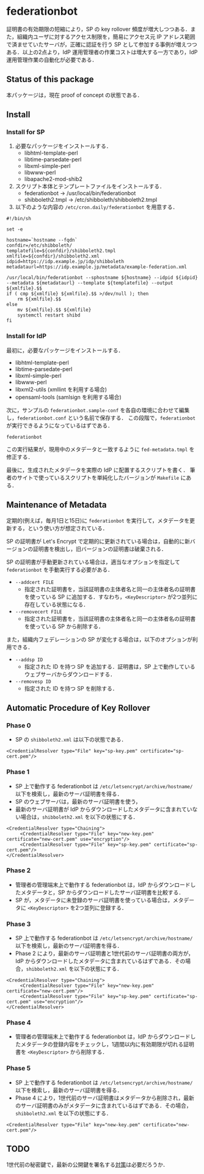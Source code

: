 # federationbot

証明書の有効期限の短縮により，SP の key rollover 頻度が増大しつつある．また，組織内ユーザに対するアクセス制限を，簡易にアクセス元 IP アドレス範囲で済ませていたサーバが，正確に認証を行う SP として参加する事例が増えつつある．以上の2点より，IdP 運用管理者の作業コストは増大する一方であり，IdP 運用管理作業の自動化が必要である．

## Status of this package

本パッケージは，現在 proof of concept の状態である．

## Install

### Install for SP

1. 必要なパッケージをインストールする．
   * libhtml-template-perl
   * libtime-parsedate-perl
   * libxml-simple-perl
   * libwww-perl
   * libapache2-mod-shib2
1. スクリプト本体とテンプレートファイルをインストールする．
   * federationbot -> /usr/local/bin/federationbot
   * shibboleth2.tmpl -> /etc/shibboleth/shibboleth2.tmpl
1. 以下のような内容の `/etc/cron.daily/federationbot` を用意する．

```
#!/bin/sh

set -e

hostname=`hostname --fqdn`
confdir=/etc/shibboleth/
templatefile=${confdir}/shibboleth2.tmpl
xmlfile=${confdir}/shibboleth2.xml
idpid=https://idp.example.jp/idp/shibboleth
metadataurl=https://idp.example.jp/metadata/example-federation.xml

/usr/local/bin/federationbot --sphostname ${hostname} --idpid ${idpid} --metadata ${metadataurl} --template ${templatefile} --output ${xmlfile}.$$
if ( cmp ${xmlfile} ${xmlfile}.$$ >/dev/null ); then
	rm ${xmlfile}.$$
else
	mv ${xmlfile}.$$ ${xmlfile}
	systemctl restart shibd
fi
```

### Install for IdP

最初に，必要なパッケージをインストールする．

* libhtml-template-perl
* libtime-parsedate-perl
* libxml-simple-perl
* libwww-perl
* libxml2-utils (xmllint を利用する場合)
* opensaml-tools (samlsign を利用する場合)

次に，サンプルの `federationbot.sample-conf` を各自の環境に合わせて編集し，`federationbot.conf` という名前で保存する．
この段階で，`federationbot` が実行できるようになっているはずである．

```
federationbot
```

この実行結果が，現用中のメタデータと一致するように `fed-metadata.tmpl` を修正する．

最後に，生成されたメタデータを実際の IdP に配置するスクリプトを書く．
筆者のサイトで使っているスクリプトを単純化したバージョンが `Makefile` にある．


## Maintenance of Metadata

定期的(例えば，毎月1日と15日)に `federationbot` を実行して，メタデータを更新する，という使い方が想定されている．

SP の証明書が Let's Encrypt で定期的に更新されている場合は，自動的に新バージョンの証明書を検出し，旧バージョンの証明書は破棄される．

SP の証明書が手動更新されている場合は，適当なオプションを指定して `federationbot` を手動実行する必要がある．

* `--addcert FILE`
  * 指定された証明書を，当該証明書の主体者名と同一の主体者名の証明書を使っている SP に追加する．すなわち，`<KeyDescriptor>` が2つ並列に存在している状態になる．
* `--removecert FILE`
  * 指定された証明書を，当該証明書の主体者名と同一の主体者名の証明書を使っている SP から削除する．

また，組織内フェデレーションの SP が変化する場合は，以下のオプションが利用できる．

* `--addsp ID`
  * 指定された ID を持つ SP を追加する．証明書は，SP 上で動作しているウェブサーバからダウンロードする．
* `--removesp ID`
  * 指定された ID を持つ SP を削除する．

## Automatic Procedure of Key Rollover

### Phase 0

* SP の `shibboleth2.xml` は以下の状態である．

```
<CredentialResolver type="File" key="sp-key.pem" certificate="sp-cert.pem"/>
```

### Phase 1

* SP 上で動作する federationbot は `/etc/letsencrypt/archive/hostname/` 以下を検索し，最新のサーバ証明書を得る．
* SP のウェブサーバは，最新のサーバ証明書を使う，
* 最新のサーバ証明書が IdP からダウンロードしたメタデータに含まれていない場合は，`shibboleth2.xml` を以下の状態にする．

```
<CredentialResolver type="Chaining">
     <CredentialResolver type="File" key="new-key.pem" certificate="new-cert.pem" use="encryption"/>
     <CredentialResolver type="File" key="sp-key.pem" certificate="sp-cert.pem"/>
</CredentialResolver>
```

### Phase 2

* 管理者の管理端末上で動作する federationbot は，IdP からダウンロードしたメタデータと，SP からダウンロードしたサーバ証明書を比較する．
* SP が，メタデータに未登録のサーバ証明書を使っている場合は，メタデータに `<KeyDescriptor>` を2つ並列に登録する．

### Phase 3

* SP 上で動作する federationbot は `/etc/letsencrypt/archive/hostname/` 以下を検索し，最新のサーバ証明書を得る．
* Phase 2 により，最新のサーバ証明書と1世代前のサーバ証明書の両方が，IdP からダウンロードしたメタデータに含まれているはずである．その場合，`shibboleth2.xml` を以下の状態にする．

```
<CredentialResolver type="Chaining">
     <CredentialResolver type="File" key="new-key.pem" certificate="new-cert.pem"/>
     <CredentialResolver type="File" key="sp-key.pem" certificate="sp-cert.pem" use="encryption"/>
</CredentialResolver>
```

### Phase 4

* 管理者の管理端末上で動作する federationbot は，IdP からダウンロードしたメタデータの登録内容をチェックし，1週間以内に有効期限が切れる証明書を `<KeyDescriptor>` から削除する．

### Phase 5

* SP 上で動作する federationbot は `/etc/letsencrypt/archive/hostname/` 以下を検索し，最新のサーバ証明書を得る．
* Phase 4 により，1世代前のサーバ証明書はメタデータから削除され，最新のサーバ証明書のみがメタデータに含まれているはずである．その場合，`shibboleth2.xml` を以下の状態にする．

```
<CredentialResolver type="File" key="new-key.pem" certificate="new-cert.pem"/>
```

## TODO

1世代前の秘密鍵で，最新の公開鍵を署名する[対策](https://eclipsesource.com/blogs/2016/09/07/tutorial-code-signing-and-verification-with-openssl/)は必要だろうか．
